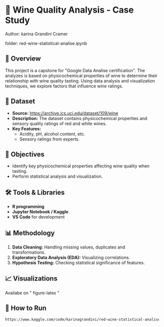 # 🍷 Wine Quality Analysis - Case Study
Author: karina Grandini Cramer

folder: red-wine-statistical-analise.ipynb

## 📖 Overview
This project is a capstone for "Google Data Analise certification". The analyzes is based on physicochemical properties of wine to determine their relationship with wine quality tasting. Using data analysis and visualization techniques, we explore factors that influence wine ratings.

## 📂 Dataset
- **Source:** https://archive.ics.uci.edu/dataset/109/wine
- **Description:** The dataset contains physicochemical properties and sensory quality ratings of red and white wines.
- **Key Features:**
  - Acidity, pH, alcohol content, etc.
  - Sensory ratings from experts.

## 🎯 Objectives
- Identify key physicochemical properties affecting wine quality when tasting.
- Perform statistical analysis and visualization.

## 🛠️ Tools & Libraries
- **R programming** 
- **Jupyter Notebook / Kaggle**
- **VS Code** for development

## 📊 Methodology
1. **Data Cleaning:** Handling missing values, duplicates and transformations.
2. **Exploratory Data Analysis (EDA):** Visualizing correlations.
3. **Hypothesis Testing:** Checking statistical significance of features.

## 📈 Visualizations
Availabe on " figure-latex "

## 🚀 How to Run
```bash
https://www.kaggle.com/code/karinagrandini/red-wine-statistical-analise
